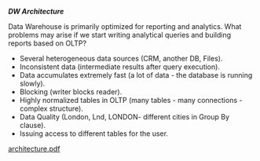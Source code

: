 ***DW Architecture***

Data Warehouse is primarily optimized for reporting and analytics.
What problems may arise if we start writing analytical queries and building reports based on OLTP?

- Several heterogeneous data sources (CRM, another DB, Files).
- Inconsistent data (intermediate results after query execution).
- Data accumulates extremely fast (a lot of data - the database is running slowly).
- Blocking (writer blocks reader).
- Highly normalized tables in OLTP (many tables - many connections - complex structure).
- Data Quality (London, Lnd, LONDON- different cities in Group By clause).
- Issuing access to different tables for the user.

[architecture.pdf](https://github.com/prosimpleee/data_engineering_/files/8235915/architecture.pdf)
